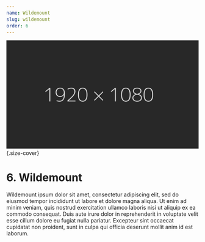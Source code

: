 ```yaml
---
name: Wildemount
slug: wildemount
order: 6
---
```

![Wildemount](assets/img/placeholder_1920x1080.jpg){.size-cover}
# 6. Wildemount

Wildemount ipsum dolor sit amet, consectetur adipiscing elit, sed do eiusmod tempor incididunt ut labore et dolore magna aliqua. Ut enim ad minim veniam, quis nostrud exercitation ullamco laboris nisi ut aliquip ex ea commodo consequat. Duis aute irure dolor in reprehenderit in voluptate velit esse cillum dolore eu fugiat nulla pariatur. Excepteur sint occaecat cupidatat non proident, sunt in culpa qui officia deserunt mollit anim id est laborum.